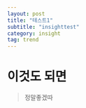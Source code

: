 ```yaml
---
layout: post
title: "테스트1"
subtitle: "insighttest"
category: insight
tag: trend
---
```


# 이것도 되면
> 정말좋겠따